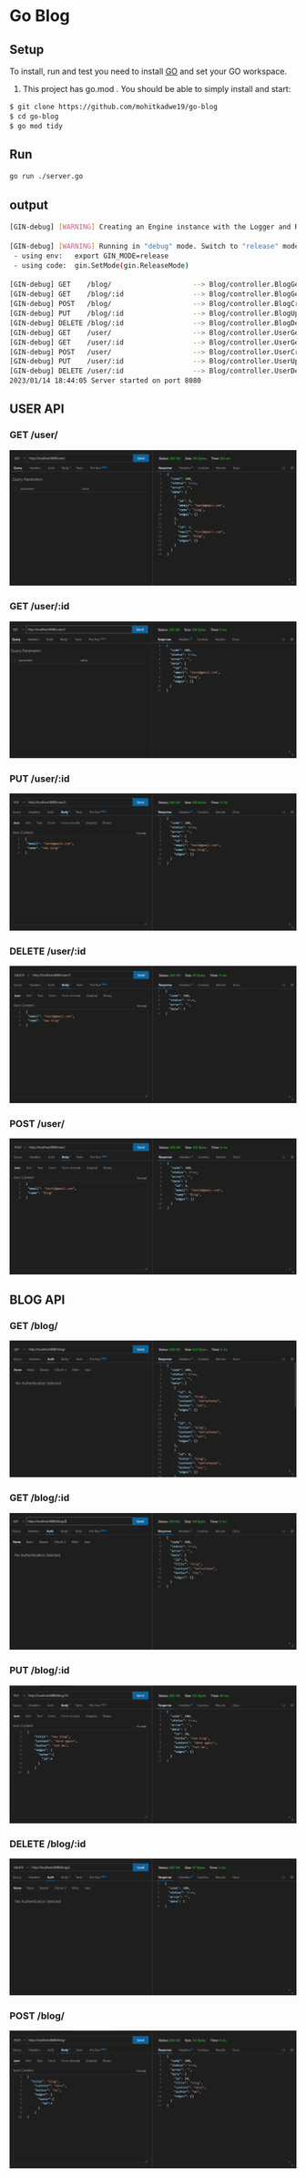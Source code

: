 # Go Blog

## Setup

To install, run and test you need to install [GO](https://go.dev/dl/) and set your GO workspace.

1. This project has go.mod . You should be able to simply install and start:

```sh
$ git clone https://github.com/mohitkadwe19/go-blog
$ cd go-blog
$ go mod tidy
```


## Run

```sh
go run ./server.go
```

## output

```sh
[GIN-debug] [WARNING] Creating an Engine instance with the Logger and Recovery middleware already attached.

[GIN-debug] [WARNING] Running in "debug" mode. Switch to "release" mode in production.
 - using env:   export GIN_MODE=release
 - using code:  gin.SetMode(gin.ReleaseMode)

[GIN-debug] GET    /blog/                    --> Blog/controller.BlogGetAllController (3 handlers)
[GIN-debug] GET    /blog/:id                 --> Blog/controller.BlogGetByIDController (3 handlers)
[GIN-debug] POST   /blog/                    --> Blog/controller.BlogCreateController (3 handlers)
[GIN-debug] PUT    /blog/:id                 --> Blog/controller.BlogUpdateController (3 handlers)
[GIN-debug] DELETE /blog/:id                 --> Blog/controller.BlogDeleteController (3 handlers)
[GIN-debug] GET    /user/                    --> Blog/controller.UserGetAllController (3 handlers)
[GIN-debug] GET    /user/:id                 --> Blog/controller.UserGetByIDController (3 handlers)
[GIN-debug] POST   /user/                    --> Blog/controller.UserCreateController (3 handlers)
[GIN-debug] PUT    /user/:id                 --> Blog/controller.UserUpdateController (3 handlers)
[GIN-debug] DELETE /user/:id                 --> Blog/controller.UserDeleteController (3 handlers)
2023/01/14 18:44:05 Server started on port 8080
```

## USER API

### GET /user/

![Screenshot](screenshot/get-users.png)

### GET /user/:id
![Screenshot](screenshot/get-user-by-id.png)

### PUT /user/:id
![Screenshot](screenshot/user-update.png)

### DELETE /user/:id
![Screenshot](screenshot/user-delete.png)

### POST /user/
![Screenshot](screenshot/user-create.png)

## BLOG API

### GET /blog/
 ![Screenshot](screenshot/get-blogs.png)

### GET /blog/:id
![Screenshot](screenshot/get-blog-by-id.png)

### PUT /blog/:id
![Screenshot](screenshot/blog-update.png)

### DELETE /blog/:id
![Screenshot](screenshot/blog-delete.png) 

### POST /blog/
![Screenshot](screenshot/blog-create.png)